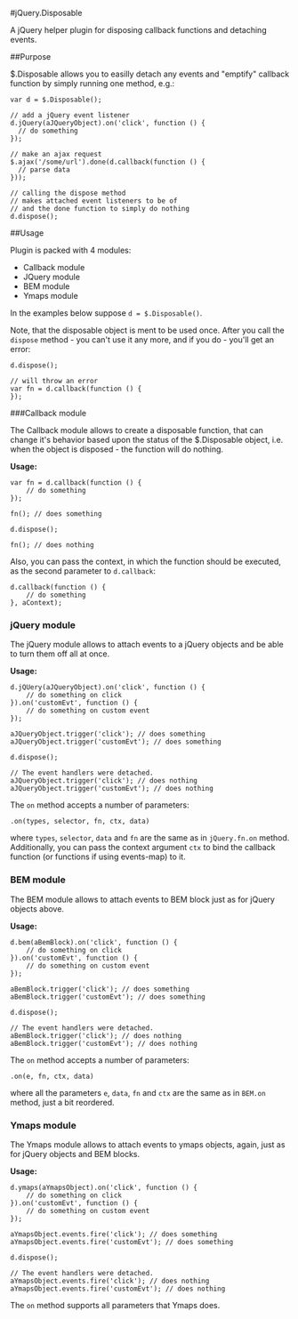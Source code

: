 #jQuery.Disposable

A jQuery helper plugin for disposing callback functions and detaching events.

##Purpose

$.Disposable allows you to easilly detach any events and "emptify" callback function by simply running one method, e.g.:

	var d = $.Disposable();

	// add a jQuery event listener
	d.jQuery(aJQueryObject).on('click', function () {
	  // do something
	});

	// make an ajax request
	$.ajax('/some/url').done(d.callback(function () {
	  // parse data
	}));

	// calling the dispose method
	// makes attached event listeners to be of
	// and the done function to simply do nothing
	d.dispose();

##Usage

Plugin is packed with 4 modules:

- Callback module
- JQuery module
- BEM module
- Ymaps module

In the examples below suppose `d = $.Disposable()`.

Note, that the disposable object is ment to be used once. After you call the `dispose` method - you can't use it any more, and if you do - you'll get an error:
	
	d.dispose();
	
	// will throw an error
	var fn = d.callback(function () {		
	});

###Callback module

The Callback module allows to create a disposable function, that can change it's behavior based upon the status of the $.Disposable object, i.e. when the object is disposed - the function will do nothing.

**Usage:**

	var fn = d.callback(function () {
		// do something
	});

	fn(); // does something

	d.dispose();

	fn(); // does nothing

Also, you can pass the context, in which the function should be executed, as the second parameter to `d.callback`:

	d.callback(function () {
		// do something
	}, aContext);

### jQuery module

The jQuery module allows to attach events to a jQuery objects and be able to turn them off all at once.

**Usage:**

	d.jQUery(aJQueryObject).on('click', function () {
		// do something on click
	}).on('customEvt', function () {
		// do something on custom event
	});

	aJQueryObject.trigger('click'); // does something
	aJQueryObject.trigger('customEvt'); // does something

	d.dispose();

	// The event handlers were detached.
	aJQueryObject.trigger('click'); // does nothing
	aJQueryObject.trigger('customEvt'); // does nothing

The `on` method accepts a number of parameters:

	.on(types, selector, fn, ctx, data)

where `types`, `selector`, `data` and `fn` are the same as in `jQuery.fn.on` method. Additionally, you can pass the context argument `ctx` to bind the callback function (or functions if using events-map) to it.	

### BEM module

The BEM module allows to attach events to BEM block just as for jQuery objects above.

**Usage:**

	d.bem(aBemBlock).on('click', function () {
		// do something on click
	}).on('customEvt', function () {
		// do something on custom event
	});

	aBemBlock.trigger('click'); // does something
	aBemBlock.trigger('customEvt'); // does something

	d.dispose();

	// The event handlers were detached.
	aBemBlock.trigger('click'); // does nothing
	aBemBlock.trigger('customEvt'); // does nothing

The `on` method accepts a number of parameters:

	.on(e, fn, ctx, data)

where all the parameters `e`, `data`, `fn` and `ctx` are the same as in `BEM.on` method, just a bit reordered.

### Ymaps module

The Ymaps module allows to attach events to ymaps objects, again, just as for jQuery objects and BEM blocks.

**Usage:**

	d.ymaps(aYmapsObject).on('click', function () {
		// do something on click
	}).on('customEvt', function () {
		// do something on custom event
	});

	aYmapsObject.events.fire('click'); // does something
	aYmapsObject.events.fire('customEvt'); // does something

	d.dispose();

	// The event handlers were detached.
	aYmapsObject.events.fire('click'); // does nothing
	aYmapsObject.events.fire('customEvt'); // does nothing

The `on` method supports all parameters that Ymaps does.
